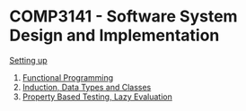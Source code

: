 # COMP3141 - Software System Design and Implementation

[Setting up](https://github.com/hillaryychan/COMP3141/blob/master/setup.md)

1. [Functional Programming](notes/02_Induction-Data-Types-and-Classes.md)
2. [Induction, Data Types and Classes](notes/02_Induction-Data-Types-and-Classes.md)
3. [Property Based Testing, Lazy Evaluation](notes/03_PBT-Lazy-Eval.md)
